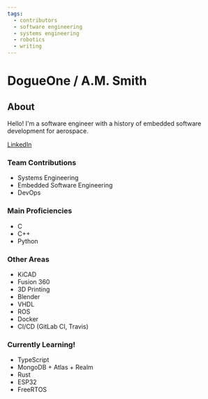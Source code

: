 ```yaml
---
tags:
  - contributors
  - software engineering
  - systems engineering
  - robotics
  - writing
---
```


# DogueOne / A.M. Smith

## About

Hello! I'm a software engineer with a history of embedded software development for aerospace.

[LinkedIn](https://www.linkedin.com/in/smitham42/)

### Team Contributions

* Systems Engineering
* Embedded Software Engineering
* DevOps

### Main Proficiencies

* C
* C++
* Python

### Other Areas

* KiCAD
* Fusion 360
* 3D Printing
* Blender
* VHDL
* ROS
* Docker
* CI/CD (GitLab CI, Travis)

### Currently Learning!

* TypeScript
* MongoDB + Atlas + Realm
* Rust
* ESP32
* FreeRTOS
